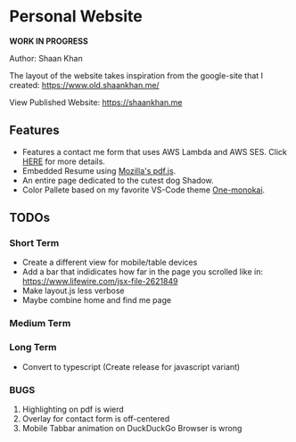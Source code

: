 # Personal Website

**WORK IN PROGRESS**

Author: Shaan Khan

The layout of the website takes inspiration from the google-site that I created:
https://www.old.shaankhan.me/

View Published Website: https://shaankhan.me

## Features
- Features a contact me form that uses AWS Lambda and AWS SES.  Click [HERE](https://github.com/ContactShaanKhan/Contact-Me-Form) for more details.
- Embedded Resume using [Mozilla's pdf.js](https://github.com/mozilla/pdf.js).
- An entire page dedicated to the cutest dog Shadow.
- Color Pallete based on my favorite VS-Code theme [One-monokai](https://github.com/azemoh/vscode-one-monokai/blob/master/colors.scss).

## TODOs
### Short Term 
- Create a different view for mobile/table devices   
- Add a bar that indidicates how far in the page you scrolled like in: https://www.lifewire.com/jsx-file-2621849  
- Make layout.js less verbose   
- Maybe combine home and find me page

### Medium Term 

### Long Term
- Convert to typescript (Create release for javascript variant)


### BUGS 
1. Highlighting on pdf is wierd  
2. Overlay for contact form is off-centered
3. Mobile Tabbar animation on DuckDuckGo Browser is wrong